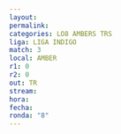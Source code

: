 ```yaml
---
layout: 
permalink: 
categories: LO8 AMBERS TRS
liga: LIGA INDIGO
match: 3
local: AMBER
r1: 0
r2: 0
out: TR
stream: 
hora: 
fecha: 
ronda: "8"
---
```

